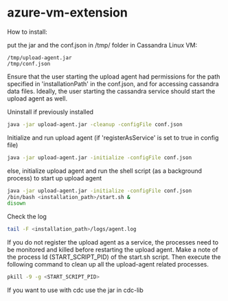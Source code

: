 # azure-vm-extension

How to install:

put the jar and the conf.json in /tmp/ folder in Cassandra Linux VM:
 ```console
/tmp/upload-agent.jar
/tmp/conf.json
```

Ensure that the user starting the upload agent had permissions for the path specified in 'installationPath' in the conf.json, and for accessing cassandra data files. Ideally, the user starting the cassandra service should start the upload agent as well. 

Uninstall if previously installed
```bash
java -jar upload-agent.jar -cleanup -configFile conf.json
```

Initialize and run upload agent (if 'registerAsService' is set to true in config file)
```bash
java -jar upload-agent.jar -initialize -configFile conf.json
```

else, initialize upload agent and run the shell script (as a background process) to start up upload agent
```bash
java -jar upload-agent.jar -initialize -configFile conf.json
/bin/bash <installation_path>/start.sh &
disown
```

Check the log
```bash
tail -F <installation_path>/logs/agent.log
```

If you do not register the upload agent as a service, the processes need to be monitored and killed before restarting the upload agent.
Make a note of the process Id (START_SCRIPT_PID) of the start.sh script. Then execute the following command to clean up all the upload-agent related processes.
```bash
pkill -9 -g <START_SCRIPT_PID>
```

If you want to use with cdc use the jar in cdc-lib
